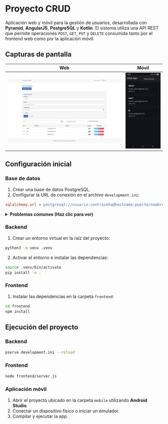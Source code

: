 # Proyecto CRUD

Aplicación web y móvil para la gestión de usuarios, desarrollada con **Pyramid**, **AngularJS**, **PostgreSQL** y **Kotlin**. El sistema utiliza una API REST que permite operaciones `POST`, `GET`, `PUT` y `DELETE` consumida tanto por el frontend web como por la aplicación móvil.

## Capturas de pantalla

<table>
  <thead>
    <tr>
      <th style="text-align: center;">Web</th>
      <th style="text-align: center;">Móvil</th>
    </tr>
  </thead>
  <tbody>
    <tr>
      <td style="width: 75%; text-align: center;"><img src="images/web.png"/></td>
      <td style="width: 25%; text-align: center;"><img src="images/mobile.png"/></td>
    </tr>
  </tbody>
</table>

## Configuración inicial

### Base de datos

1. Crear una base de datos PostgreSQL.
2. Configurar la URL de conexión en el archivo `development.ini`:

```ini
sqlalchemy.url = postgresql://usuario:contraseña@hostname:puerto/nombre_base_de_datos
```

<details>
  <summary><strong>Problemas comunes (Haz clic para ver)</strong></summary>

  Si tienes problemas al conectar, crear servidores o usuarios en PostgreSQL, prueba lo siguiente:

  ```bash
  psql --version
  sudo nano /etc/postgresql/<version>/main/pg_hba.conf
  ```

  En el archivo `pg_hba.conf` busca líneas con `trust` o `peer` y cámbialas por `md5`, por ejemplo:

  ```
  host    all             all             127.0.0.1/32            md5
  ```

  Luego reinicia PostgreSQL para aplicar cambios:

  ```bash
  sudo systemctl restart postgresql
  ```

</details>

### Backend

1. Crear un entorno virtual en la raíz del proyecto:

```bash
python3 -m venv .venv
```

2. Activar el entorno e instalar las dependencias:

```bash
source .venv/bin/activate
pip install -e .
```

### Frontend

1. Instalar las dependencias en la carpeta `frontend`:

```bash
cd frontend
npm install
```

## Ejecución del proyecto

### Backend

```bash
pserve development.ini --reload
```

### Frontend

```bash
node frontend/server.js
```

### Aplicación móvil

1. Abrir el proyecto ubicado en la carpeta `mobile` utilizando **Android Studio**.
2. Conectar un dispositivo físico o iniciar un emulador.
3. Compilar y ejecutar la app.